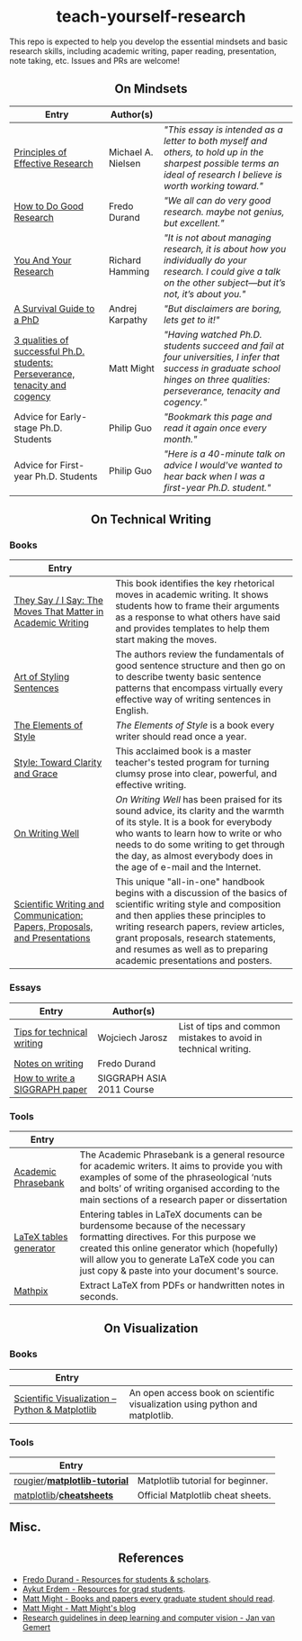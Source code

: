 <h1 align="center">teach-yourself-research</h1>

This repo is expected to help you develop the essential mindsets and basic research skills, including academic writing, paper reading, presentation, note taking, etc. Issues and PRs are welcome!

<h2 align="center">On Mindsets</h2>

| Entry | Author(s)||
|-|-|-|
| [Principles of Effective Research](https://michaelnielsen.org/blog/principles-of-effective-research/)| Michael A. Nielsen| *"This essay is intended as a letter to both myself and others, to hold up in the sharpest possible terms an ideal of research I believe is worth working toward."* |
| [How to Do Good Research](http://people.csail.mit.edu/fredo/DoGoodResearch.pdf) | Fredo Durand | *"We all can do very good research. maybe not genius, but excellent."*|
| [You And Your Research](https://gwern.net/doc/science/1986-hamming)| Richard Hamming | *"It is not about managing research, it is about how you individually do your research. I could give a talk on the other subject—but it’s not, it’s about you."*|
| [A Survival Guide to a PhD](https://karpathy.github.io/2016/09/07/phd/)| Andrej Karpathy | *"But disclaimers are boring, lets get to it!"*|
| [3 qualities of successful Ph.D. students: Perseverance, tenacity and cogency](https://matt.might.net/articles/successful-phd-students/) | Matt Might | *"Having watched Ph.D. students succeed and fail at four universities, I infer that success in graduate school hinges on three qualities: perseverance, tenacity and cogency."* |
| Advice for Early-stage Ph.D. Students | Philip Guo | *"Bookmark this page and read it again once every month."*|
| Advice for First-year Ph.D. Students | Philip Guo | *"Here is a 40-minute talk on advice I would've wanted to hear back when I was a first-year Ph.D. student."*|

<h2 align="center">On Technical Writing</h2>

### Books

|Entry||
| - | -|
| [They Say / I Say: The Moves That Matter in Academic Writing](https://www.amazon.com/They-Say-Matter-Academic-Writing/dp/0393631672/ref=sr_1_1?dchild=1&keywords=They+Say%2C+I+Say&qid=1621929812&s=books&sr=1-1)  | This book identifies the key rhetorical moves in academic writing. It shows students how to frame their arguments as a response to what others have said and provides templates to help them start making the moves. |
| [Art of Styling Sentences](https://www.amazon.com/Art-Styling-Sentences-Longknife-Ph-D/dp/0764147838/ref=sr_1_1?dchild=1&keywords=The+Art+of+Styling+Sentences&qid=1621930867&s=books&sr=1-1)| The authors review the fundamentals of good sentence structure and then go on to describe twenty basic sentence patterns that encompass virtually every effective way of writing sentences in English. |
| [The Elements of Style](https://www.amazon.com/Elements-Style-Fourth-William-Strunk/dp/020530902X/ref=pd_psc_dp_d_0_1/143-9709281-2476725?pd_rd_w=UQKoP&pf_rd_p=83f4b62c-18cd-447a-a1e8-8bdea771fe8a&pf_rd_r=Q7FAHFW3D5C4M5242Q3H&pd_rd_r=7ce0b86e-4129-4e03-991d-e614bb82857b&pd_rd_wg=CcS1j&pd_rd_i=020530902X&psc=1)| *The Elements of Style* is a book every writer should read once a year. |
| [Style: Toward Clarity and Grace](https://www.amazon.com/Style-Clarity-Chicago-Writing-Publishing/dp/0226899152/ref=sr_1_2?dchild=1&keywords=Style%3A+Toward+Clarity+and+Grace&qid=1621928749&s=books&sr=1-2)| This acclaimed book is a master teacher's tested program for turning clumsy prose into clear, powerful, and effective writing. |
| [On Writing Well](https://www.amazon.com/Writing-Well-Classic-Guide-Nonfiction/dp/0060891548/ref=pd_bxgy_img_2/143-9709281-2476725?_encoding=UTF8&pd_rd_i=0060891548&pd_rd_r=43eb5319-0311-46ab-adac-dd6dd3dce471&pd_rd_w=YpIt3&pd_rd_wg=Ls72f&pf_rd_p=fd3ebcd0-c1a2-44cf-aba2-bbf4810b3732&pf_rd_r=S15695VTZRCV4RV0DWP2&psc=1&refRID=S15695VTZRCV4RV0DWP2) | *On Writing Well* has been praised for its sound advice, its clarity and the warmth of its style. It is a book for everybody who wants to learn how to write or who needs to do some writing to get through the day, as almost everybody does in the age of e-mail and the Internet. |
| [Scientific Writing and Communication: Papers, Proposals, and Presentations](https://www.amazon.com/Scientific-Writing-Communication-Proposals-Presentations/dp/0190063289/ref=sr_1_3?dchild=1&keywords=Scientific+Writing+and+Communication%3A+Papers%2C+Proposals%2C+and+Presentations&qid=1622008404&s=books&sr=1-3) | This unique "all-in-one" handbook begins with a discussion of the basics of scientific writing style and composition and then applies these principles to writing research papers, review articles, grant proposals, research statements, and resumes as well as to preparing academic presentations and posters. |

### Essays

| Entry | Author(s)||
|-|-|-|
| [Tips for technical writing](https://cs.dartmouth.edu/~wjarosz/writing.md.html)| Wojciech Jarosz | List of tips and common mistakes to avoid in technical writing.|
| [Notes on writing](http://people.csail.mit.edu/fredo/PUBLI/writing.pdf)| Fredo Durand | |
| [How to write a SIGGRAPH paper](https://www.liyiwei.org/courses/how-siga11/) | SIGGRAPH ASIA 2011 Course                                    |  |

### Tools

| Entry ||
| - | - |
| [Academic Phrasebank](https://www.phrasebank.manchester.ac.uk/)| The Academic Phrasebank is a general resource for academic writers. It aims to provide you with examples of some of the phraseological ‘nuts and bolts’ of writing organised according to the main sections of a research paper or dissertation |
| [LaTeX tables generator](https://www.tablesgenerator.com/) | Entering tables in LaTeX documents can be burdensome because of the necessary formatting directives. For this purpose we created this online generator which (hopefully) will allow you to generate LaTeX code you can just copy & paste into your document's source. |
| [Mathpix]((https://mathpix.com/))| Extract LaTeX from PDFs or handwritten notes in seconds. |

<h2 align="center">On Visualization</h2>

### Books

| Entry | |
| - | - |
| [Scientific Visualization – Python & Matplotlib](https://github.com/rougier/scientific-visualization-book) | An open access book on scientific visualization using python and matplotlib. |

### Tools

| Entry | |
| ----------------------- | --------------------------------- |
| [rougier](https://github.com/rougier)/**[matplotlib-tutorial](https://github.com/rougier/matplotlib-tutorial)** | Matplotlib tutorial for beginner. |
| [matplotlib](https://github.com/matplotlib)/**[cheatsheets](https://github.com/matplotlib/cheatsheets)** | Official Matplotlib cheat sheets. |

## Misc.

<h2 align="center">References</h2>

- [Fredo Durand - Resources for students & scholars](https://people.csail.mit.edu/fredo/student.html).
- [Aykut Erdem - Resources for grad students](https://aykuterdem.github.io/resources.html).
- [Matt Might - Books and papers every graduate student should read](https://matt.might.net/articles/books-papers-materials-for-graduate-students/).
- [Matt Might - Matt Might's blog](https://matt.might.net/articles/)
- [Research guidelines in deep learning and computer vision - Jan van Gemert](https://jvgemert.github.io/links.html)
